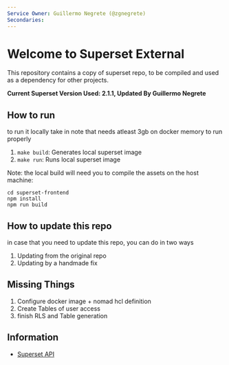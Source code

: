 ```yaml
---
Service Owner: Guillermo Negrete (@zgnegrete)
Secondaries:
---
```

<!--
Licensed to the Apache Software Foundation (ASF) under one
or more contributor license agreements.  See the NOTICE file
distributed with this work for additional information
regarding copyright ownership.  The ASF licenses this file
to you under the Apache License, Version 2.0 (the
"License"); you may not use this file except in compliance
with the License.  You may obtain a copy of the License at

  http://www.apache.org/licenses/LICENSE-2.0

Unless required by applicable law or agreed to in writing,
software distributed under the License is distributed on an
"AS IS" BASIS, WITHOUT WARRANTIES OR CONDITIONS OF ANY
KIND, either express or implied.  See the License for the
specific language governing permissions and limitations
under the License.
-->

# Welcome to Superset External

This repository  contains a copy of superset repo, to be compiled and used as a dependency for other projects.

**Current Superset Version Used: 2.1.1, Updated By Guillermo Negrete**


## How to run
to run it locally take in note that needs atleast 3gb on docker memory to run properly

1. `make build`: Generates local superset image
2. `make run`: Runs local superset image

Note: the local build will need you to compile the assets on the host machine:

```
cd superset-frontend
npm install
npm run build
```

## How to update this repo

in case that you need to update this repo, you can do in two ways

1. Updating from the original repo
2. Updating by a handmade fix


## Missing Things

1. Configure docker image  + nomad hcl definition
2. Create Tables of user access
3. finish RLS and Table generation



## Information

- [Superset API](https://superset.apache.org/docs/rest-api)
